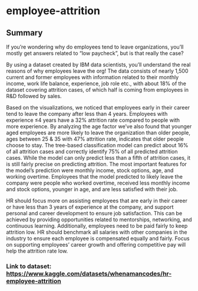 # employee-attrition

## Summary
If you’re wondering why do employees tend to leave organizations, you’ll mostly get answers related to “low paycheck”, but is that really the case? 

By using a dataset created by IBM data scientists, you’ll understand the real reasons of why employees leave the org! The data consists of nearly 1,500 current and former employees with information related to their monthly income, work life balance, experience, job role etc., with about 18% of the dataset covering attrition cases, of which half is coming from employees in R&D followed by sales.

Based on the visualizations, we noticed that employees early in their career tend to leave the company after less than 4 years. Employees with experience ≤4 years have a 32% attrition rate compared to people with more experience. By analyzing the age factor we’ve also found that younger aged employees are more likely to leave the organization than older people, ages between 25 & 35 with 47% attrition rate, indicates that older people choose to stay. The tree-based classification model can predict about 16% of all attrition cases and correctly identify 75% of all predicted attrition cases. While the model can only predict less than a fifth of attrition cases, it is still fairly precise on predicting attrition. The most important features for the model’s prediction were monthly income, stock options, age, and working overtime. Employees that the model predicted to likely leave the company were people who worked overtime, received less monthly income and stock options, younger in age, and are less satisfied with their job.

HR should focus more on assisting employees that are early in their career or have less than 3 years of experience at the company, and support personal and career development to ensure job satisfaction. This can be achieved by providing opportunities related to mentorships, networking, and continuous learning. Additionally, employees need to be paid fairly to keep attrition low. HR should benchmark all salaries with other companies in the industry to ensure each employee is compensated equally and fairly. Focus on supporting employees’ career growth and offering competitive pay will help the attrition rate low.


### Link to dataset: https://www.kaggle.com/datasets/whenamancodes/hr-employee-attrition
